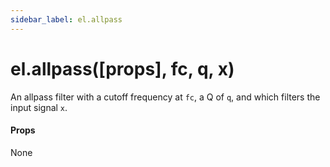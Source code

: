 ```yaml
---
sidebar_label: el.allpass
---
```


# el.allpass([props], fc, q, x)

An allpass filter with a cutoff frequency at `fc`, a Q of `q`, and which
filters the input signal `x`.

#### Props

None

